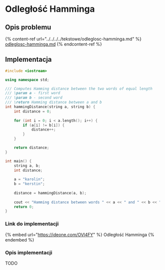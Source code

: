 # Odległość Hamminga

## Opis problemu

{% content-ref url="../../../../tekstowe/odleglosc-hamminga.md" %}
[odleglosc-hamminga.md](../../../../tekstowe/odleglosc-hamminga.md)
{% endcontent-ref %}

## Implementacja

```cpp
#include <iostream>

using namespace std;

/// Computes Hamming distance between the two words of equal length
/// \param a - first word
/// \param b - second word
/// \return Hamming distance between a and b
int hammingDistance(string a, string b) {
    int distance = 0;
    
    for (int i = 0; i < a.length(); i++) {
        if (a[i] != b[i]) {
            distance++;
        }
    }

    return distance;
}

int main() {
    string a, b;
    int distance;
    
    a = "karolin";
    b = "kerstin";
    
    distance = hammingDistance(a, b);
    
    cout << "Hamming distance between words " << a << " and " << b << " is " << distance << endl;
    return 0;
}
```

### Link do implementacji

{% embed url="https://ideone.com/OVl4FY" %}
Odległość Hamminga
{% endembed %}

### Opis implementacji

TODO
